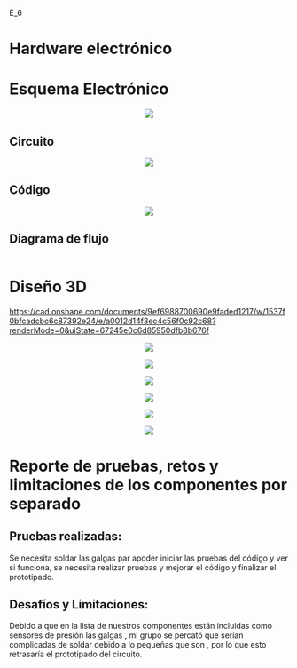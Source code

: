 E_6
# Hardware electrónico

# Esquema Electrónico 
<p align="center"> <img src=https://github.com/user-attachments/assets/0227112a-b84d-4761-8024-6c0e4fa40800> </p>

## Circuito
<p align="center"> <img src=https://github.com/user-attachments/assets/3f8d6f9a-0bcd-4106-97f7-5c8c6ed97816> </p>

## Código
<p align="center"> <img src=https://github.com/user-attachments/assets/00c937e1-626e-4e85-912b-c942d1c38d92> </p>

## Diagrama de flujo 

<p align="center"> <img src=> </p>

# Diseño 3D
https://cad.onshape.com/documents/9ef6988700690e9faded1217/w/1537f0bfcadcbc6c87392e24/e/a0012d14f3ec4c56f0c92c68?renderMode=0&uiState=67245e0c6d85950dfb8b676f

<p align="center"> <img src=https://github.com/user-attachments/assets/d5e543e1-aee2-4172-84ae-00bcb97fab42> </p>

<p align="center"> <img src=https://github.com/user-attachments/assets/8f7e6641-73e4-4eef-b88c-429a6a7e6dd5> </p>

<p align="center"> <img src=https://github.com/user-attachments/assets/5206b876-70f8-491c-afc0-52dda2f9b391> </p>

<p align="center"> <img src=https://github.com/user-attachments/assets/839767d4-9dab-42f4-aaba-8396b66f54fe> </p>

<p align="center"> <img src=https://github.com/user-attachments/assets/c69ad292-7f71-48f1-ac80-c0a139add84b> </p>

<p align="center"> <img src=https://github.com/user-attachments/assets/e6d1fae9-3b82-453b-9f17-0fe9dfbcb9e3> </p>



# Reporte de pruebas, retos y limitaciones de los componentes por separado
## Pruebas realizadas:
Se necesita soldar las galgas par apoder iniciar las pruebas del código y ver si funciona, se necesita realizar pruebas y mejorar el código y finalizar el prototipado.


## Desafíos y Limitaciones:
Debido a que en la lista de nuestros componentes están incluidas como sensores de presión las galgas , mi grupo se percató que serían complicadas de soldar debido a lo pequeñas que son , por lo que esto retrasaría el prototipado del circuito.
